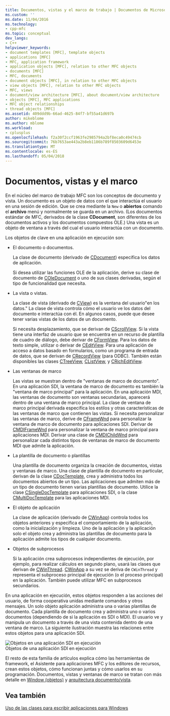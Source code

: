 ```yaml
---
title: Documentos, vistas y el marco de trabajo | Documentos de Microsoft
ms.custom: ''
ms.date: 11/04/2016
ms.technology:
- cpp-mfc
ms.topic: conceptual
dev_langs:
- C++
helpviewer_keywords:
- document templates [MFC], template objects
- applications [MFC]
- MFC, application framework
- application objects [MFC], relation to other MFC objects
- documents [MFC]
- MFC, documents
- document objects [MFC], in relation to other MFC objects
- view objects [MFC], relation to other MFC objects
- MFC, views
- document/view architecture [MFC], about document/view architecture
- objects [MFC], MFC applications
- MFC object relationships
- thread objects [MFC]
ms.assetid: 409ddd9b-66ad-4625-84f7-bf55a41d697b
author: mikeblome
ms.author: mblome
ms.workload:
- cplusplus
ms.openlocfilehash: f2a30f2ccf1963fe2985794a2bf8eca0c49474cb
ms.sourcegitcommit: 76b7653ae443a2b8eb1186b789f8503609d6453e
ms.translationtype: MT
ms.contentlocale: es-ES
ms.lasthandoff: 05/04/2018
---
```

# <a name="documents-views-and-the-framework"></a>Documentos, vistas y el marco
En el núcleo del marco de trabajo MFC son los conceptos de documento y vista. Un documento es un objeto de datos con el que interactúa el usuario en una sesión de edición. Que se crea mediante la `New` o **abiertos** comando el **archivo** menú y normalmente se guarda en un archivo. (Los documentos estándar de MFC, derivados de la clase **CDocument**, son diferentes de los documentos activos y los documentos compuestos OLE.) Una vista es un objeto de ventana a través del cual el usuario interactúa con un documento.  
  
 Los objetos de clave en una aplicación en ejecución son:  
  
-   El documento o documentos.  
  
     La clase de documento (derivado de [CDocument](../mfc/reference/cdocument-class.md)) especifica los datos de aplicación.  
  
     Si desea utilizar las funciones OLE de la aplicación, derive su clase de documento de [COleDocument](../mfc/reference/coledocument-class.md) o uno de sus clases derivadas, según el tipo de funcionalidad que necesita.  
  
-   La vista o vistas.  
  
     La clase de vista (derivado de [CView](../mfc/reference/cview-class.md)) es la ventana del usuario"en los datos." La clase de vista controla cómo el usuario ve los datos del documento e interactúa con él. En algunos casos, puede que desee tener varias vistas de los datos de un documento.  
  
     Si necesita desplazamiento, que se derivan de [CScrollView](../mfc/reference/cscrollview-class.md). Si la vista tiene una interfaz de usuario que se encuentra en un recurso de plantilla de cuadro de diálogo, debe derivar de [CFormView](../mfc/reference/cformview-class.md). Para los datos de texto simple, utilizar o derivar de [CEditView](../mfc/reference/ceditview-class.md). Para una aplicación de acceso a datos basado en formularios, como un programa de entrada de datos, que se derivan de [CRecordView](../mfc/reference/crecordview-class.md) (para ODBC). También están disponibles las clases [CTreeView](../mfc/reference/ctreeview-class.md), [CListView](../mfc/reference/clistview-class.md), y [CRichEditView](../mfc/reference/cricheditview-class.md).  
  
-   Las ventanas de marco  
  
     Las vistas se muestran dentro de "ventanas de marco de documento". En una aplicación SDI, la ventana de marco de documento es también la "ventana de marco principal" para la aplicación. En una aplicación MDI, las ventanas de documento son ventanas secundarias, aparecerá dentro de una ventana de marco principal. La clase de ventana de marco principal derivada especifica los estilos y otras características de las ventanas de marco que contienen las vistas. Si necesita personalizar las ventanas de marco, derive de [CFrameWnd](../mfc/reference/cframewnd-class.md) para personalizar la ventana de marco de documento para aplicaciones SDI. Derivar de [CMDIFrameWnd](../mfc/reference/cmdiframewnd-class.md) para personalizar la ventana de marco principal para aplicaciones MDI. Derivar una clase de [CMDIChildWnd](../mfc/reference/cmdichildwnd-class.md) para personalizar cada distintos tipos de ventanas de marco de documento MDI que admite la aplicación.  
  
-   La plantilla de documento o plantillas  
  
     Una plantilla de documento organiza la creación de documentos, vistas y ventanas de marco. Una clase de plantilla de documento en particular, derivan de la clase [CDocTemplate](../mfc/reference/cdoctemplate-class.md), crea y administra todos los documentos abiertos de un tipo. Las aplicaciones que admiten más de un tipo de documento tienen varias plantillas de documento. Utilice la clase [CSingleDocTemplate](../mfc/reference/csingledoctemplate-class.md) para aplicaciones SDI, o la clase [CMultiDocTemplate](../mfc/reference/cmultidoctemplate-class.md) para las aplicaciones MDI.  
  
-   El objeto de aplicación  
  
     La clase de aplicación (derivado de [CWinApp](../mfc/reference/cwinapp-class.md)) controla todos los objetos anteriores y especifica el comportamiento de la aplicación, como la inicialización y limpieza. Uno de la aplicación y la aplicación solo el objeto crea y administra las plantillas de documento para la aplicación admite los tipos de cualquier documento.  
  
-   Objetos de subprocesos  
  
     Si la aplicación crea subprocesos independientes de ejecución, por ejemplo, para realizar cálculos en segundo plano, usará las clases que derivan de [CWinThread](../mfc/reference/cwinthread-class.md). [CWinApp](../mfc/reference/cwinapp-class.md) a su vez se deriva de `CWinThread` y representa el subproceso principal de ejecución (o el proceso principal) en la aplicación. También puede utilizar MFC en subprocesos secundarios.  
  
 En una aplicación en ejecución, estos objetos responden a las acciones del usuario, de forma cooperativa unidas mediante comandos y otros mensajes. Un solo objeto aplicación administra una o varias plantillas de documento. Cada plantilla de documento crea y administra uno o varios documentos (dependiendo de si la aplicación es SDI o MDI). El usuario ve y manipula un documento a través de una vista contenida dentro de una ventana de marco. La siguiente ilustración muestra las relaciones entre estos objetos para una aplicación SDI.  
  
 ![Objetos en una aplicación SDI en ejecución](../mfc/media/vc386v1.gif "vc386v1")  
Objetos de una aplicación SDI en ejecución  
  
 El resto de esta familia de artículos explica cómo las herramientas de framework, el Asistente para aplicaciones MFC y los editores de recursos, crean estos objetos, cómo funcionan juntas y cómo usarlos en su programación. Documentos, vistas y ventanas de marco se tratan con más detalle en [Window (objetos)](../mfc/window-objects.md) y [arquitectura documento/vista](../mfc/document-view-architecture.md).  
  
## <a name="see-also"></a>Vea también  
 [Uso de las clases para escribir aplicaciones para Windows](../mfc/using-the-classes-to-write-applications-for-windows.md)
